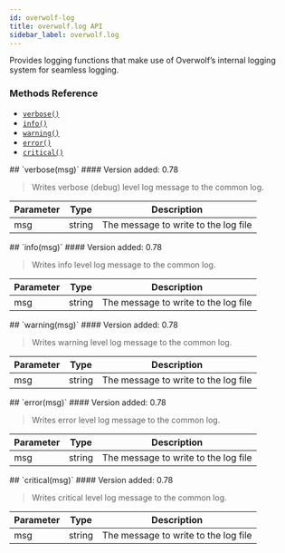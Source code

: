 ```yaml
---
id: overwolf-log
title: overwolf.log API
sidebar_label: overwolf.log
---
```


Provides logging functions that make use of Overwolf’s internal logging system for seamless logging.

### Methods Reference

* [`verbose()`](#verbose)
* [`info()`](#info)
* [`warning()`](#warning)
* [`error()`](#error)
* [`critical()`](#critical)

<a name='verbose'>
## `verbose(msg)`
#### Version added: 0.78 

> Writes verbose (debug) level log message to the common log.

Parameter | Type | Description |
------------ | ------------ | ------------ |
msg	 | string | The message to write to the log file |


<a name='info'>
## `info(msg)`
#### Version added: 0.78 

> Writes info level log message to the common log.

Parameter | Type | Description |
------------ | ------------ | ------------ |
msg	 | string | The message to write to the log file |

<a name='warning'>
## `warning(msg)`
#### Version added: 0.78 

> Writes warning level log message to the common log.

Parameter | Type | Description |
------------ | ------------ | ------------ |
msg	 | string | The message to write to the log file |

<a name='error'>
## `error(msg)`
#### Version added: 0.78 

> Writes error level log message to the common log.

Parameter | Type | Description |
------------ | ------------ | ------------ |
msg	 | string | The message to write to the log file |

<a name='critical'>
## `critical(msg)`
#### Version added: 0.78 

> Writes critical level log message to the common log.

Parameter | Type | Description |
------------ | ------------ | ------------ |
msg	 | string | The message to write to the log file |